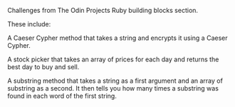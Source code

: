 Challenges from The Odin Projects Ruby building blocks section.

These include:

A Caeser Cypher method that takes a string and encrypts it using a Caeser Cypher.

A stock picker that takes an array of prices for each day and returns the best day to buy and sell.

A substring method that takes a string as a first argument and an array of substring as a second.
It then tells you how many times a substring was found in each word of the first string.
